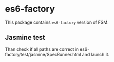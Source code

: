 # es6-factory

This package contains `es6-factory` version of FSM.

## Jasmine test

Than check if all paths are correct in es6-factory/test/jasmine/SpecRunner.html and launch it.
